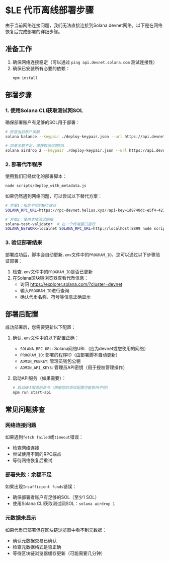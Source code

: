 # $LE 代币离线部署步骤

由于当前网络连接问题，我们无法直接连接到Solana devnet网络。以下是在网络恢复后完成部署的详细步骤。

## 准备工作

1. 确保网络连接稳定（可以通过 `ping api.devnet.solana.com` 测试连接性）
2. 确保已安装所有必要的依赖：
   ```bash
   npm install
   ```

## 部署步骤

### 1. 使用Solana CLI获取测试网SOL

确保部署账户有足够的SOL用于部署：

```bash
# 检查当前账户余额
solana balance --keypair ./deploy-keypair.json --url https://api.devnet.solana.com

# 如果余额不足，请获取测试网SOL
solana airdrop 2 --keypair ./deploy-keypair.json --url https://api.devnet.solana.com
```

### 2. 部署代币程序

使用我们已经优化的部署脚本：

```bash
node scripts/deploy_with_metadata.js
```

如果仍然遇到网络问题，可以尝试以下替代方案：

```bash
# 方案1：指定不同的RPC端点
SOLANA_RPC_URL=https://rpc-devnet.helius.xyz/?api-key=1d8740dc-e5f4-421c-b823-e1bad1889eff node scripts/deploy_with_metadata.js

# 方案2：使用本地测试网络
solana-test-validator  # 在一个终端窗口运行
SOLANA_NETWORK=localnet SOLANA_RPC_URL=http://localhost:8899 node scripts/deploy_with_metadata.js  # 在另一个窗口运行
```

### 3. 验证部署结果

部署成功后，脚本会自动更新`.env`文件中的`PROGRAM_ID`。您可以通过以下步骤验证部署：

1. 检查`.env`文件中的`PROGRAM_ID`是否已更新
2. 在Solana区块链浏览器查看代币信息：
   - 访问 https://explorer.solana.com/?cluster=devnet
   - 输入`PROGRAM_ID`进行查询
   - 确认代币名称、符号等信息正确显示

## 部署后配置

成功部署后，您需要更新以下配置：

1. 确认`.env`文件中的以下配置正确：
   - `SOLANA_RPC_URL`: Solana网络URL（应为devnet或您使用的网络）
   - `PROGRAM_ID`: 部署的程序ID（由部署脚本自动更新）
   - `ADMIN_PUBKEY`: 管理员钱包公钥
   - `ADMIN_API_KEYS`: 管理员API密钥（用于授权管理操作）

2. 启动API服务（如果需要）：
   ```bash
   # 启动API服务的命令（根据您的项目配置可能有所不同）
   npm run start-api
   ```

## 常见问题排查

### 网络连接问题

如果遇到`fetch failed`或`timeout`错误：
- 检查网络连接
- 尝试使用不同的RPC端点
- 等待网络恢复后重试

### 部署失败：余额不足

如果出现`Insufficient funds`错误：
- 确保部署者账户有足够的SOL（至少1 SOL）
- 使用Solana CLI获取测试网SOL：`solana airdrop 1`

### 元数据未显示

如果代币已部署但在区块链浏览器中看不到元数据：
- 确认元数据交易已确认
- 检查元数据格式是否正确
- 等待区块链浏览器缓存更新（可能需要几分钟）